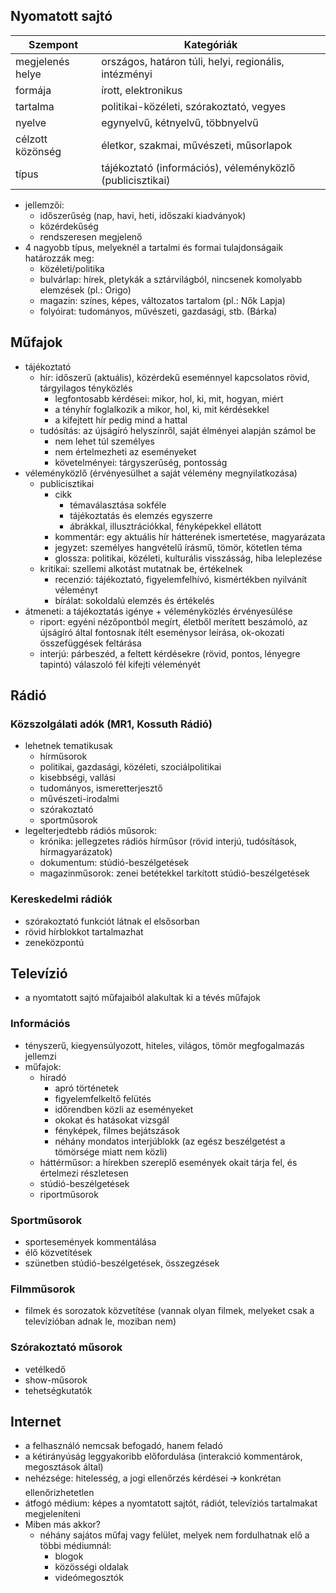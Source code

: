 ## Nyomatott sajtó

| Szempont         | Kategóriák                                                |
| ---------------- | --------------------------------------------------------- |
| megjelenés helye | országos, határon túli, helyi, regionális, intézményi     |
| formája          | írott, elektronikus                                       |
| tartalma         | politikai-közéleti, szórakoztató, vegyes                  |
| nyelve           | egynyelvű, kétnyelvű, többnyelvű                          |
| célzott közönség | életkor, szakmai, művészeti, műsorlapok                   |
| típus            | tájékoztató (információs), véleményközlő (publicisztikai) |
- jellemzői:
	- időszerűség (nap, havi, heti, időszaki kiadványok)
	- közérdekűség
	- rendszeresen megjelenő
- 4 nagyobb típus, melyeknél a tartalmi és formai tulajdonságaik határozzák meg:
	- közéleti/politika
	- bulvárlap: hírek, pletykák a sztárvilágból, nincsenek komolyabb elemzések (pl.: Origo)
	- magazin: színes, képes, változatos tartalom (pl.: Nők Lapja)
	- folyóirat: tudományos, művészeti, gazdasági, stb. (Bárka)

## Műfajok

- tájékoztató
	- hír: időszerű (aktuális), közérdekű eseménnyel kapcsolatos rövid, tárgyilagos tényközlés
		- legfontosabb kérdései: mikor, hol, ki, mit, hogyan, miért
		- a tényhír foglalkozik a mikor, hol, ki, mit kérdésekkel
		- a kifejtett hír pedig mind a hattal 
	- tudósítás: az újságíró helyszínről, saját élményei alapján számol be 
		- nem lehet túl személyes
		- nem értelmezheti az eseményeket
		- követelményei: tárgyszerűség, pontosság
- véleményközlő (érvényesülhet a saját vélemény megnyilatkozása)
	- publicisztikai
		- cikk
			- témaválasztása sokféle
			- tájékoztatás és elemzés egyszerre
			- ábrákkal, illusztrációkkal, fényképekkel ellátott
		- kommentár: egy aktuális hír hátterének ismertetése, magyarázata
		- jegyzet: személyes hangvételű írásmű, tömör, kötetlen téma 
		- glossza: politikai, közéleti, kulturális visszásság, hiba leleplezése
	- kritikai: szellemi alkotást mutatnak be, értékelnek
		- recenzió: tájékoztató, figyelemfelhívó, kismértékben nyilvánít véleményt
		- bírálat: sokoldalú elemzés és értékelés
- átmeneti: a tájékoztatás igénye + véleményközlés érvényesülése
	- riport: egyéni nézőpontból megírt, életből merített beszámoló, az újságíró által fontosnak ítélt eseménysor leírása, ok-okozati összefüggések feltárása
	- interjú: párbeszéd, a feltett kérdésekre (rövid, pontos, lényegre tapintó) válaszoló fél kifejti véleményét

## Rádió
### Közszolgálati adók (MR1, Kossuth Rádió)

- lehetnek tematikusak
	- hírműsorok 
	- politikai, gazdasági, közéleti, szociálpolitikai
	- kisebbségi, vallási
	- tudományos, ismeretterjesztő
	- művészeti-irodalmi
	- szórakoztató
	- sportműsorok
- legelterjedtebb rádiós műsorok:
	- krónika: jellegzetes rádiós hírműsor (rövid interjú, tudósítások, hírmagyarázatok)    
	- dokumentum: stúdió-beszélgetések    
	- magazinműsorok: zenei betétekkel tarkított stúdió-beszélgetések

### Kereskedelmi rádiók

- szórakoztató funkciót látnak el elsősorban
- rövid hírblokkot tartalmazhat
- zeneközpontú

## Televízió

- a nyomtatott sajtó műfajaiból alakultak ki a tévés műfajok

### Információs

- tényszerű, kiegyensúlyozott, hiteles, világos, tömör megfogalmazás jellemzi
- műfajok:
	- híradó
		- apró történetek
		- figyelemfelkeltő felütés
		- időrendben közli az eseményeket
		- okokat és hatásokat vizsgál
		- fényképek, filmes bejátszások
		- néhány mondatos interjúblokk (az egész beszélgetést a tömörsége miatt nem közli)
	- háttérműsor: a hírekben szereplő események okait tárja fel, és értelmezi részletesen
	- stúdió-beszélgetések
	- riportműsorok

### Sportműsorok

- sportesemények kommentálása
- élő közvetítések
- szünetben stúdió-beszélgetések, összegzések

### Filmműsorok

- filmek és sorozatok közvetítése (vannak olyan filmek, melyeket csak a televízióban adnak le, moziban nem)

### Szórakoztató műsorok

- vetélkedő
- show-műsorok
- tehetségkutatók

## Internet

- a felhasználó nemcsak befogadó, hanem feladó 
- a kétirányúság leggyakoribb előfordulása (interakció kommentárok, megosztások által)
- nehézsége: hitelesség, a jogi ellenőrzés kérdései 🡪 konkrétan ellenőrizhetetlen
- átfogó médium: képes a nyomtatott sajtót, rádiót, televíziós tartalmakat megjeleníteni
- Miben más akkor? 
	- néhány sajátos műfaj vagy felület, melyek nem fordulhatnak elő a többi médiumnál:
		- blogok
		- közösségi oldalak
		- videómegosztók